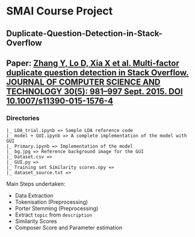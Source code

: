 # SMAI Course Project
## Duplicate-Question-Detection-in-Stack-Overflow
## Paper: [Zhang Y, Lo D, Xia X et al. Multi-factor duplicate question detection in Stack Overflow. JOURNAL OF  COMPUTER SCIENCE AND TECHNOLOGY 30(5): 981–997 Sept. 2015. DOI 10.1007/s11390-015-1576-4 ](https://link.springer.com/content/pdf/10.1007/s11390-015-1576-4.pdf)

### Directories
```
|_ LDA_trial.ipynb => Sample LDA reference code
|_ model + GUI.ipynb => A complete implementation of the model with GUI
|_ Primary.ipynb => Implementation of the model
|_ bg.jpg => Reference background image for the GUI
|_ Dataset.csv =>
|_ GUI.py => 
|_ Training set Similarity scores.npy =>
|_ dataset_source.txt => 

```
Main Steps undertaken:
- Data Extraction 
- Tokenisation (Preprocessing)
- Porter Stemming (Preprocessing)
- Extract ```topic``` from ```description```
- Similarity Scores
- Composer Score and Parameter estimation

